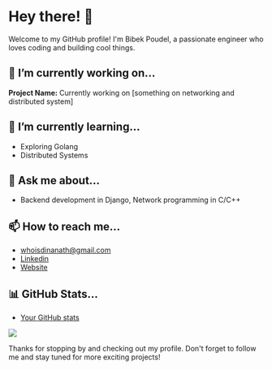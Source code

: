 

<!--
**whoisdinanath/whoisdinanath** is a ✨ _special_ ✨ repository because its `README.md` (this file) appears on your GitHub profile.

Here are some ideas to get you started:

- 🔭 I’m currently working on ...
- 🌱 I’m currently learning ...
- 👯 I’m looking to collaborate on ...
- 🤔 I’m looking for help with ...
- 💬 Ask me about ...
- 📫 How to reach me: ...
- 😄 Pronouns: ...
- ⚡ Fun fact: ...
-->

# Hey there! 👋

Welcome to my GitHub profile! I'm Bibek Poudel, a passionate engineer who loves coding and building cool things.

## 🔭 I’m currently working on...

**Project Name:** Currently working on [something on networking and distributed system]
## 🌱 I’m currently learning...

- Exploring Golang
- Distributed Systems

## 💬 Ask me about...

- Backend development in Django, Network programming in C/C++

## 📫 How to reach me...

- whoisdinanath@gmail.com
- [Linkedin](https://www.linkedin.com/in/whoisdinanath/)
- [Website](mbibek.dev)

<!-- ## ⚡ Fun fact about me...
- I love  -->



## 📊 GitHub Stats...

 - [Your GitHub stats](https://github-readme-stats.vercel.app/api?username=yourusername&show_icons=true&theme=radical)
<a>
    <img align="center" src="https://github-readme-stats.vercel.app/api?username=whoisdinanath&show_icons=true&theme=radical" />
</a>


Thanks for stopping by and checking out my profile. Don't forget to follow me and stay tuned for more exciting projects!




